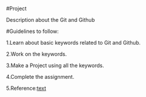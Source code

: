 #Project

Description about the Git and Github

#Guidelines to follow:

1.Learn about basic keywords related to Git and Github.

2.Work on the keywords.

3.Make a Project using all the keywords.

4.Complete the assignment.

5.Reference:[text](https://www.youtube.com/watch?v=Ez8F0nW6S-w&t=138s)
